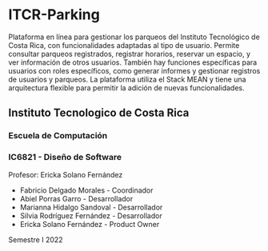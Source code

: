 # ITCR-Parking

Plataforma en línea para gestionar los parqueos del Instituto Tecnológico de Costa Rica, con funcionalidades adaptadas al tipo de usuario. Permite consultar parqueos registrados, registrar horarios, reservar un espacio, y ver información de otros usuarios. También hay funciones específicas para usuarios con roles específicos, como generar informes y gestionar registros de usuarios y parqueos. La plataforma utiliza el Stack MEAN y tiene una arquitectura flexible para permitir la adición de nuevas funcionalidades.




## Instituto Tecnologico de Costa Rica
### Escuela de Computación

### IC6821 - Diseño de Software

Profesor: Ericka Solano Fernández

+ Fabricio Delgado Morales - Coordinador
+ Abiel Porras Garro - Desarrollador
+ Marianna Hidalgo Sandoval - Desarrollador
+ Silvia Rodríguez Fernández - Desarrollador
+ Ericka Solano Fernández - Product Owner

Semestre I 2022
